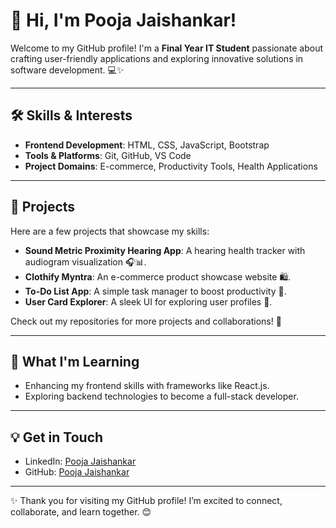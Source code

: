 # 👋 Hi, I'm Pooja Jaishankar!

Welcome to my GitHub profile! I'm a **Final Year IT Student** passionate about crafting user-friendly applications and exploring innovative solutions in software development. 💻✨

---

## 🛠️ Skills & Interests
- **Frontend Development**: HTML, CSS, JavaScript, Bootstrap
- **Tools & Platforms**: Git, GitHub, VS Code
- **Project Domains**: E-commerce, Productivity Tools, Health Applications

---

## 📌 Projects
Here are a few projects that showcase my skills:
- **Sound Metric Proximity Hearing App**: A hearing health tracker with audiogram visualization 🎧📊.
- **Clothify Myntra**: An e-commerce product showcase website 🛍️.
- **To-Do List App**: A simple task manager to boost productivity 📝.
- **User Card Explorer**: A sleek UI for exploring user profiles 👤.

Check out my repositories for more projects and collaborations! 🚀

---

## 🌱 What I'm Learning
- Enhancing my frontend skills with frameworks like React.js.
- Exploring backend technologies to become a full-stack developer.

---

## 💡 Get in Touch
- LinkedIn: [Pooja Jaishankar](https://www.linkedin.com/in/pooja-jaishankar)
- GitHub: [Pooja Jaishankar](https://github.com/Poojashankar16)

---

✨ Thank you for visiting my GitHub profile! I’m excited to connect, collaborate, and learn together. 😊

